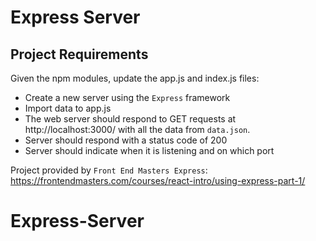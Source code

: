 # Express Server

## Project Requirements

Given the npm modules, update the app.js and index.js files:

 - Create a new server using the `Express` framework
 - Import data to app.js
 - The web server should respond to GET requests at http://localhost:3000/ with all the data from `data.json`.
 - Server should respond with a status code of 200
 - Server should indicate when it is listening and on which port

Project provided by `Front End Masters Express`: https://frontendmasters.com/courses/react-intro/using-express-part-1/
# Express-Server
